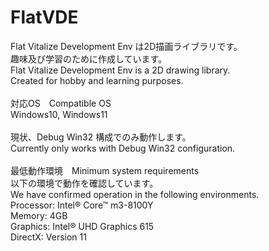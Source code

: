 # FlatVDE

Flat Vitalize Development Env は2D描画ライブラリです。<br>
趣味及び学習のために作成しています。<br>
Flat Vitalize Development Env is a 2D drawing library.<br>
Created for hobby and learning purposes.<br><br>
対応OS　Compatible OS<br>
Windows10, Windows11<br><br>
現状、Debug Win32 構成でのみ動作します。<br>
Currently only works with Debug Win32 configuration.<br><br>
最低動作環境　Minimum system requirements<br>
以下の環境で動作を確認しています。<br>
We have confirmed operation in the following environments.<br>
Processor: Intel® Core™ m3-8100Y<br>
Memory: 4GB<br>
Graphics: Intel® UHD Graphics 615<br>
DirectX: Version 11<br>
